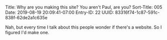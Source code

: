 Title: Why are you making this site? You aren't Paul, are you?
Sort-Title: 005
Date: 2019-08-19 20:09:41-07:00
Entry-ID: 22
UUID: 83316f74-1c87-591c-838f-62de2a1c635e

Nah, but every time I talk about this people wonder if there's a website. So I figured I'd make one.

